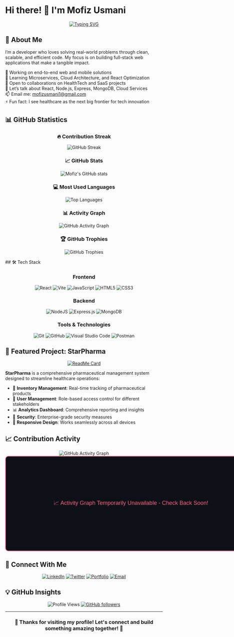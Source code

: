 <meta name="viewport" content="width=device-width, initial-scale=1.0">
<meta http-equiv="Cache-Control" content="public, max-age=3600">
<meta http-equiv="Expires" content="3600">

# Hi there! 👋 I'm Mofiz Usmani

<div align="center">
  
[![Typing SVG](https://readme-typing-svg.herokuapp.com?font=Fira+Code&pause=1000&color=F75C7E&center=true&vCenter=true&width=435&lines=Full+Stack+Developer;Always+learning+new+things)](https://git.io/typing-svg)

</div>

## 🚀 About Me

I’m a developer who loves solving real-world problems through clean, scalable, and efficient code. My focus is on building full-stack web applications that make a tangible impact.<br>

🔭 Working on end-to-end web and mobile solutions<br>
🌱 Learning Microservices, Cloud Architecture, and React Optimization<br>
👯 Open to collaborations on HealthTech and SaaS projects<br>
💬 Let’s talk about React, Node.js, Express, MongoDB, Cloud Services<br>
📫 Email me: mofizusmani1@gmail.com<br>
⚡ Fun fact: I see healthcare as the next big frontier for tech innovation

## 📊 GitHub Statistics

<div align="center">

### 🔥 Contribution Streak
![GitHub Streak](https://streak-stats.demolab.com/?user=Mofiz-Usmani&theme=radical&hide_border=true&background=0D1117&fire=F85D7F&ring=F85D7F)

### 📈 GitHub Stats
![Mofiz's GitHub stats](https://github-readme-stats.vercel.app/api?username=Mofiz-Usmani&show_icons=true&theme=radical&hide_border=true&bg_color=0D1117&title_color=F85D7F&icon_color=F85D7F)

### 💻 Most Used Languages
![Top Languages](https://github-readme-stats.vercel.app/api/top-langs/?username=Mofiz-Usmani&layout=compact&theme=radical&hide_border=true&bg_color=0D1117&title_color=F85D7F&text_color=FFFFFF)

### 📊 Activity Graph
![GitHub Activity Graph](https://github-readme-activity-graph.vercel.app/graph?username=Mofiz-Usmani&theme=radical&bg_color=0D1117&hide_border=true&line=F85D7F&point=FFFFFF&area=true&area_color=F85D7F)

### 🏆 GitHub Trophies
![GitHub Trophies](https://github-profile-trophy.vercel.app/?username=Mofiz-Usmani&theme=radical&no-frame=true&no-bg=true)

</div>
## 🛠️ Tech Stack

<div align="center">

### Frontend
![React](https://img.shields.io/badge/react-%2320232a.svg?style=for-the-badge&logo=react&logoColor=%2361DAFB)
![Vite](https://img.shields.io/badge/vite-%23646CFF.svg?style=for-the-badge&logo=vite&logoColor=white)
![JavaScript](https://img.shields.io/badge/javascript-%23323330.svg?style=for-the-badge&logo=javascript&logoColor=%23F7DF1E)
![HTML5](https://img.shields.io/badge/html5-%23E34F26.svg?style=for-the-badge&logo=html5&logoColor=white)
![CSS3](https://img.shields.io/badge/css3-%231572B6.svg?style=for-the-badge&logo=css3&logoColor=white)

### Backend
![NodeJS](https://img.shields.io/badge/node.js-6DA55F?style=for-the-badge&logo=node.js&logoColor=white)
![Express.js](https://img.shields.io/badge/express.js-%23404d59.svg?style=for-the-badge&logo=express&logoColor=%2361DAFB)
![MongoDB](https://img.shields.io/badge/MongoDB-%234ea94b.svg?style=for-the-badge&logo=mongodb&logoColor=white)

### Tools & Technologies
![Git](https://img.shields.io/badge/git-%23F05033.svg?style=for-the-badge&logo=git&logoColor=white)
![GitHub](https://img.shields.io/badge/github-%23121011.svg?style=for-the-badge&logo=github&logoColor=white)
![Visual Studio Code](https://img.shields.io/badge/Visual%20Studio%20Code-0078d4.svg?style=for-the-badge&logo=visual-studio-code&logoColor=white)
![Postman](https://img.shields.io/badge/Postman-FF6C37?style=for-the-badge&logo=postman&logoColor=white)

</div>

## 🏥 Featured Project: StarPharma

<div align="center">
  
[![ReadMe Card](https://github-readme-stats.vercel.app/api/pin/?username=Mofiz-Usmani&repo=StarPharma&theme=radical&hide_border=true&bg_color=0D1117)](https://github.com/Mofiz-Usmani/StarPharma)

</div>

**StarPharma** is a comprehensive pharmaceutical management system designed to streamline healthcare operations:

- 🏪 **Inventory Management**: Real-time tracking of pharmaceutical products
- 👥 **User Management**: Role-based access control for different stakeholders
- 📊 **Analytics Dashboard**: Comprehensive reporting and insights
- 🔐 **Security**: Enterprise-grade security measures
- 📱 **Responsive Design**: Works seamlessly across all devices

## 📈 Contribution Activity

<!-- Enhanced Activity Graph Section with Multiple Fallback Options -->
<div align="center">
  
<!-- Primary Activity Graph -->
<picture>
  <source media="(prefers-color-scheme: dark)" srcset="https://github-readme-activity-graph.vercel.app/graph?username=Mofiz-Usmani&theme=react-dark&bg_color=0D1117&hide_border=true&line=F85D7F&point=FFFFFF&area=true&area_color=F85D7F&custom_title=GitHub%20Contribution%20Activity&days=365&height=300">
  <source media="(prefers-color-scheme: light)" srcset="https://github-readme-activity-graph.vercel.app/graph?username=Mofiz-Usmani&theme=minimal&bg_color=FFFFFF&hide_border=true&line=F85D7F&point=000000&area=true&area_color=F85D7F&custom_title=GitHub%20Contribution%20Activity&days=365&height=300">
  <img alt="GitHub Activity Graph" src="https://github-readme-activity-graph.vercel.app/graph?username=Mofiz-Usmani&theme=react-dark&bg_color=0D1117&hide_border=true&line=F85D7F&point=FFFFFF&area=true&area_color=F85D7F&custom_title=GitHub%20Contribution%20Activity&days=365&height=300" onerror="this.style.display='none';document.getElementById('fallback-graph').style.display='block'">
</picture>

<!-- Fallback Activity Graph -->
<div id="fallback-graph" style="display:none;">
  <img alt="Fallback Activity Graph" src="https://github-readme-streak-stats.vercel.app/?user=Mofiz-Usmani&theme=radical&hide_border=true&background=0D1117&ring=F85D7F&fire=F85D7F&currStreakLabel=F85D7F" onerror="this.style.display='none';document.getElementById('static-placeholder').style.display='block'">
</div>

<!-- Static Placeholder for Complete Service Failure -->
<div id="static-placeholder" style="display:none; width:800px; height:300px; background-color:#0D1117; border-radius:10px; display:flex; align-items:center; justify-content:center; color:#F85D7F; font-family:Arial,sans-serif; font-size:18px; border:2px solid #F85D7F;">
  📈 Activity Graph Temporarily Unavailable - Check Back Soon!
</div>

</div>

## 🤝 Connect With Me

<div align="center">

[![LinkedIn](https://img.shields.io/badge/LinkedIn-%230077B5.svg?style=for-the-badge&logo=linkedin&logoColor=white)](https://linkedin.com/in/your-profile)
[![Twitter](https://img.shields.io/badge/Twitter-%231DA1F2.svg?style=for-the-badge&logo=Twitter&logoColor=white)](https://twitter.com/your-handle)
[![Portfolio](https://img.shields.io/badge/Portfolio-%23000000.svg?style=for-the-badge&logo=firefox&logoColor=#FF7139)](https://your-portfolio.com)
[![Email](https://img.shields.io/badge/Gmail-D14836?style=for-the-badge&logo=gmail&logoColor=white)](mailto:your-email@gmail.com)

</div>

## 💡 GitHub Insights

<div align="center">

![Profile Views](https://komarev.com/ghpvc/?username=Mofiz-Usmani&label=Profile%20views&color=0e75b6&style=flat)
[![GitHub followers](https://img.shields.io/github/followers/Mofiz-Usmani.svg?style=social&label=Follow&maxAge=2592000)](https://github.com/Mofiz-Usmani?tab=followers)

</div>

---

<div align="center">
  
### 🌟 Thanks for visiting my profile! Let's connect and build something amazing together! 🌟

</div>
